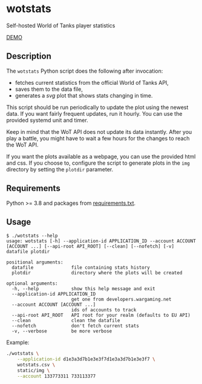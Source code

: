 # wotstats

Self-hosted World of Tanks player statistics

[DEMO](https://wotstats.krystianch.com/)

## Description

The `wotstats` Python script does the following after invocation:

* fetches current statistics from the official World of Tanks API,
* saves them to the data file,
* generates a *svg* plot that shows stats changing in time.

This script should be run periodically to update the plot using the newest data.
If you want fairly frequent updates, run it hourly.
You can use the provided systemd unit and timer.

Keep in mind that the WoT API does not update its data instantly.
After you play a battle, you might have to wait a few hours for the changes to reach the WoT API.

If you want the plots available as a webpage, you can use the provided html and css.
If you choose to, configure the script to generate plots in the `img` directory by setting the `plotdir` parameter.

## Requirements

Python >= 3.8 and packages from [requirements.txt](requirements.txt).

## Usage

```text
$ ./wotstats --help
usage: wotstats [-h] --application-id APPLICATION_ID --account ACCOUNT [ACCOUNT ...] [--api-root API_ROOT] [--clean] [--nofetch] [-v] datafile plotdir

positional arguments:
  datafile              file containing stats history
  plotdir               directory where the plots will be created

optional arguments:
  -h, --help            show this help message and exit
  --application-id APPLICATION_ID
                        get one from developers.wargaming.net
  --account ACCOUNT [ACCOUNT ...]
                        ids of accounts to track
  --api-root API_ROOT   API root for your realm (defaults to EU API)
  --clean               clean the datafile
  --nofetch             don't fetch current stats
  -v, --verbose         be more verbose
```

Example:

```bash
./wotstats \
    --application-id d1e3a3d7b1e3e3f7d1e3a3d7b1e3e3f7 \
    wotstats.csv \
    static/img \
    --account 133773311 733113377
```
